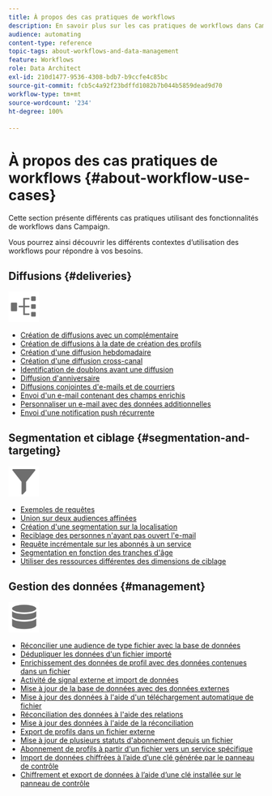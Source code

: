 ```yaml
---
title: À propos des cas pratiques de workflows
description: En savoir plus sur les cas pratiques de workflows dans Campaign Standard.
audience: automating
content-type: reference
topic-tags: about-workflows-and-data-management
feature: Workflows
role: Data Architect
exl-id: 210d1477-9536-4308-bdb7-b9ccfe4c85bc
source-git-commit: fcb5c4a92f23bdffd1082b7b044b5859dead9d70
workflow-type: tm+mt
source-wordcount: '234'
ht-degree: 100%

---
```


# À propos des cas pratiques de workflows {#about-workflow-use-cases}

Cette section présente différents cas pratiques utilisant des fonctionnalités de workflows dans Campaign.

Vous pourrez ainsi découvrir les différents contextes d’utilisation des workflows pour répondre à vos besoins.

## Diffusions {#deliveries}

<img src="assets/do-not-localize/icon_workflows.svg" width="60px">

* [Création de diffusions avec un complémentaire](../../automating/using/workflow-created-query-with-complement.md)
* [Création de diffusions à la date de création des profils](../../automating/using/workflow-creation-date-query.md)
* [Création d&#39;une diffusion hebdomadaire](../../automating/using/workflow-weekly-offer.md)
* [Création d&#39;une diffusion cross-canal](../../automating/using/workflow-cross-channel-delivery.md)
* [Identification de doublons avant une diffusion](../../automating/using/identifying-duplicated-before-delivery.md)
* [Diffusion d&#39;anniversaire](../../automating/using/birthday-delivery.md)
* [Diffusions conjointes d&#39;e-mails et de courriers](../../automating/using/coupling-email-direct-mail.md)
* [Envoi d&#39;un e-mail contenant des champs enrichis](../../automating/using/sending-email-enriched-fields.md)
* [Personnaliser un e-mail avec des données additionnelles](../../automating/using/personalizing-email-with-additional-data.md)
* [Envoi d&#39;une notification push récurrente](../../automating/using/recurring-push-notifications.md)

## Segmentation et ciblage {#segmentation-and-targeting}

<img src="assets/do-not-localize/icon_filter.svg" width="60px">

* [Exemples de requêtes](../../automating/using/query-samples.md)
* [Union sur deux audiences affinées](../../automating/using/union-on-two-refined-audiences.md)
* [Création d&#39;une segmentation sur la localisation](../../automating/using/workflow-segmentation-location.md)
* [Reciblage des personnes n&#39;ayant pas ouvert l&#39;e-mail](../../automating/using/workflow-cross-channel-retargeting.md)
* [Requête incrémentale sur les abonnés à un service](../../automating/using/incremental-query-on-subscribers.md)
* [Segmentation en fonction des tranches d&#39;âge](../../automating/using/segmentation-age-groups.md)
* [Utiliser des ressources différentes des dimensions de ciblage](../../automating/using/using-resources-different-from-targeting-dimensions.md)

## Gestion des données {#management}

<img src="assets/do-not-localize/icon_manage.svg" width="60px">

* [Réconcilier une audience de type fichier avec la base de données](../../automating/using/reconcile-file-audience-with-database.md)
* [Dédupliquer les données d&#39;un fichier importé](../../automating/using/deduplicating-data-imported-file.md)
* [Enrichissement des données de profil avec des données contenues dans un fichier](../../automating/using/enriching-profile-data-file.md)
* [Activité de signal externe et import de données](../../automating/using/external-signal-data-import.md)
* [Mise à jour de la base de données avec des données externes](../../automating/using/update-database-file.md)
* [Mise à jour des données à l&#39;aide d&#39;un téléchargement automatique de fichier](../../automating/using/update-data-automatic-download.md)
* [Réconciliation des données à l&#39;aide des relations](../../automating/using/reconciliation-using-relations.md)
* [Mise à jour des données à l&#39;aide de la réconciliation](../../automating/using/data-update-reconciliation.md)
* [Export de profils dans un fichier externe](../../automating/using/exporting-profiles-in-file.md)
* [Mise à jour de plusieurs statuts d&#39;abonnement depuis un fichier](../../automating/using/updating-subscriptions-from-file.md)
* [Abonnement de profils à partir d&#39;un fichier vers un service spécifique](../../automating/using/subscribing-profiles-from-file.md)
* [Import de données chiffrées à l’aide d’une clé générée par le panneau de contrôle](../../automating/using/managing-encrypted-data.md#use-case-gpg-decrypt)
* [Chiffrement et export de données à l’aide d’une clé installée sur le panneau de contrôle](../../automating/using/managing-encrypted-data.md#use-case-gpg-encrypt)
